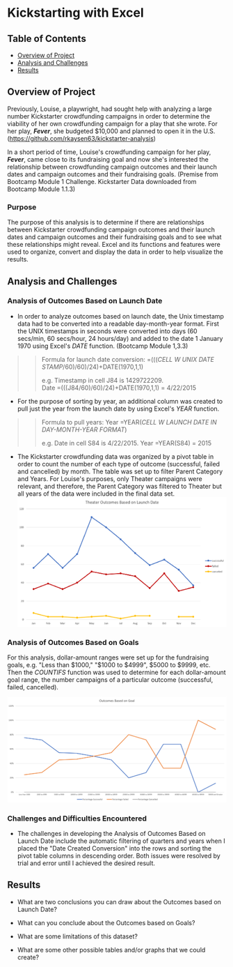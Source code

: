 # Kickstarting with Excel

## Table of Contents
* [Overview of Project](https://github.com/rkaysen63/Kickstarter-Challenge/blob/main/README.md#overview-of-project)
* [Analysis and Challenges](https://github.com/rkaysen63/Kickstarter-Challenge/blob/main/README.md#analysis-and-challenges)
* [Results](https://github.com/rkaysen63/Kickstarter-Challenge/blob/main/README.md#results)

## Overview of Project

Previously, Louise, a playwright, had sought help with analyzing a large number Kickstarter crowdfunding campaigns in order to determine the viability of her own crowdfunding campaign for a play that she wrote.  For her play, ***Fever***, she budgeted $10,000 and planned to open it in the U.S.  (https://github.com/rkaysen63/kickstarter-analysis)

In a short period of time, Louise's crowdfunding campaign for her play, ***Fever***, came close to its fundraising  goal and now she's interested the relationship between crowdfunding campaign outcomes and their launch dates and campaign outcomes and their fundraising goals. (Premise from Bootcamp Module 1 Challenge.  Kickstarter Data downloaded from Bootcamp Module 1.1.3)

### Purpose

The purpose of this analysis is to determine if there are relationships between Kickstarter crowdfunding campaign outcomes and their launch dates and campaign outcomes and their fundraising goals and to see what these relationships might reveal.  Excel and its functions and features were used to organize, convert and display the data in order to help visualize the results.  


## Analysis and Challenges

### Analysis of Outcomes Based on Launch Date

* In order to analyze outcomes based on launch date, the Unix timestamp data had to be converted into a readable day-month-year format.  First the UNIX timestamps in seconds were converted into days (60 secs/min, 60 secs/hour, 24 hours/day) and added to the date 1 January 1970 using Excel's *DATE* function.  (Bootcamp Module 1,3.3)

> >Formula for launch date conversion:  =(((*CELL W UNIX DATE STAMP*/60)/60)/24)+DATE(1970,1,1)
> >
> >e.g. 
> >Timestamp in cell J84 is 1429722209.  
> >Date =(((J84/60)/60)/24)+DATE(1970,1,1) = 4/22/2015

* For the purpose of sorting by year, an additional column was created to pull just the year from the launch date by using Excel's *YEAR* function.

> >Formula to pull years:  Year =YEAR(*CELL W LAUNCH DATE IN DAY-MONTH-YEAR FORMAT*)
> >
> >e.g.
> >Date in cell S84 is 4/22/2015.
> >Year =YEAR(S84) = 2015

* The Kickstarter crowdfunding data was organized by a pivot table in order to count the number of each type of outcome (successful, failed and cancelled) by month.  The table was set up to filter Parent Category and Years.  For Louise's purposes, only Theater campaigns were relevant, and therefore, the Parent Category was filtered to Theater but all years of the data were included in the final data set. ![alt text](Resources/Theater_Outcomes_vs_Launch.png)

### Analysis of Outcomes Based on Goals

For this analysis, dollar-amount ranges were set up for the fundraising goals, e.g. "Less than $1000," "$1000 to $4999", $5000 to $9999, etc.  Then the *COUNTIFS* function was used to determine for each dollar-amount goal range, the number campaigns of a particular outcome (successful, failed, cancelled).

![alt text](Resources/Outcomes_vs_Goals.png)


### Challenges and Difficulties Encountered

* The challenges in developing the Analysis of Outcomes Based on Launch Date include the automatic filtering of quarters and years when I placed the "Date Created Conversion" into the rows and sorting the pivot table columns in descending order.  Both issues were resolved by trial and error until I achieved the desired result.  

## Results

- What are two conclusions you can draw about the Outcomes based on Launch Date?

- What can you conclude about the Outcomes based on Goals?

- What are some limitations of this dataset?

- What are some other possible tables and/or graphs that we could create?
